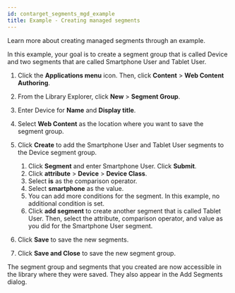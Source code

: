 ```yaml
---
id: contarget_segments_mgd_example
title: Example - Creating managed segments
---
```



Learn more about creating managed segments through an example.

In this example, your goal is to create a segment group that is called Device and two segments that are called Smartphone User and Tablet User.

1.  Click the **Applications menu** icon. Then, click **Content** \> **Web Content Authoring**.

2.  From the Library Explorer, click **New** \> **Segment Group**.

3.  Enter Device for **Name** and **Display title**.

4.  Select **Web Content** as the location where you want to save the segment group.

5.  Click **Create** to add the Smartphone User and Tablet User segments to the Device segment group.

    1.  Click **Segment** and enter Smartphone User. Click **Submit**.
    2.  Click **attribute** \> **Device** \> **Device Class**.
    3.  Select **is** as the comparison operator.
    4.  Select **smartphone** as the value.
    5.  You can add more conditions for the segment. In this example, no additional condition is set.
    6.  Click **add segment** to create another segment that is called Tablet User. Then, select the attribute, comparison operator, and value as you did for the Smartphone User segment.
    
6.  Click **Save** to save the new segments.

7.  Click **Save and Close** to save the new segment group.


The segment group and segments that you created are now accessible in the library where they were saved. They also appear in the Add Segments dialog.

